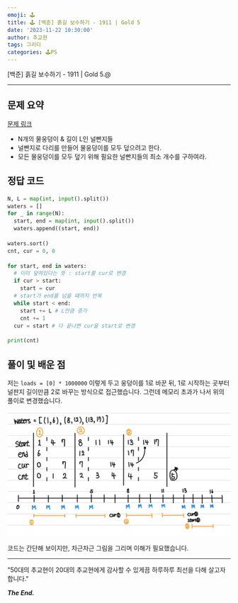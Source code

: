 ```yaml
---
emoji: 🕹️
title: 🕹️ [백준] 흙길 보수하기 - 1911 | Gold 5
date: '2023-11-22 10:30:00'
author: 추교현
tags: 그리디
categories: 🕹️PS
---
```


[백준] 흙길 보수하기 - 1911 | Gold 5.@

---

## 문제 요약

[문제 링크](https://www.acmicpc.net/problem/1911)

- N개의 물웅덩이 & 길이 L인 널빤지들
- 널빤지로 다리를 만들어 물웅덩이를 모두 덮으려고 한다.
- 모든 물웅덩이를 모두 덮기 위해 필요한 널빤지들의 최소 개수를 구하여라.

## 정답 코드

```python
N, L = map(int, input().split())
waters = []
for _ in range(N):
  start, end = map(int, input().split())
  waters.append((start, end))

waters.sort()
cnt, cur = 0, 0

for start, end in waters:
  # 이미 덮여있다는 뜻 : start를 cur로 변경
  if cur > start:
    start = cur
  # start가 end를 넘을 때까지 반복
  while start < end:
    start += L # L만큼 증가
    cnt += 1
  cur = start # 다 끝나면 cur을 start로 변경

print(cnt)
```

## 풀이 및 배운 점

저는 `loads = [0] * 1000000` 이렇게 두고 웅덩이를 1로 바꾼 뒤, 1로 시작하는 곳부터 널판지 길이만큼 2로 바꾸는 방식으로 접근했습니다. 그런데 메모리 초과가 나서 위의 풀이로 변경했습니다.

![boj-1911-1.jpg](boj-1911-1.jpg)

코드는 간단해 보이지만, 차근차근 그림을 그리며 이해가 필요했습니다.

---

"50대의 추교현이 20대의 추교현에게 감사할 수 있게끔 하루하루 최선을 다해 살고자 합니다."

**_The End._**
